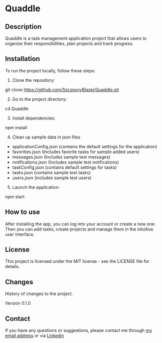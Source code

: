 # Quaddle

## Description

Quaddle is a task management application project that allows users to organize their responsibilities, plan projects and track progress.

## Installation

To run the project locally, follow these steps:

1. Clone the repository:

git clone https://github.com/SzczesnyBlazej/Quaddle.git

2. Go to the project directory:

cd Quaddle

3. Install dependencies:

npm install

4. Clean up sample data in json files 

* applicationConfig.json (contains the default settings for the application)
* favorities.json (Includes favorite tasks for sample added users)
* messages.json (Includes sample test messages)
* notifications.json (Includes sample test notifications)
* taskConfig.json (contains default settings for tasks)
* tasks.json (contains sample test tasks)
* users.json (includes sample test users)

5. Launch the application:

npm start

## How to use

After installing the app, you can log into your account or create a new one. Then you can add tasks, create projects and manage them in the intuitive user interface.

## License

This project is licensed under the MIT license - see the LICENSE file for details.

## Changes

History of changes to the project.

Version 0.1.0

## Contact

If you have any questions or suggestions, please contact me through [my email address](bszczesny59@gmail.com) or via [Linkedin](https://www.linkedin.com/in/blazej-szczesny/)
